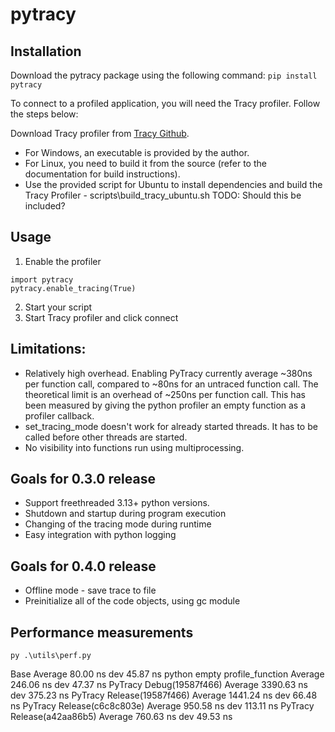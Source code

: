 # pytracy

## Installation 

Download the pytracy package using the following command:
`pip install pytracy`

To connect to a profiled application, you will need the Tracy profiler. Follow the steps below:

Download Tracy profiler from [Tracy Github](https://github.com/wolfpld/tracy/releases/tag/v0.10). 
- For Windows, an executable is provided by the author.
- For Linux, you need to build it from the source (refer to the documentation for build instructions).
- Use the provided script for Ubuntu to install dependencies and build the Tracy Profiler - scripts\build_tracy_ubuntu.sh TODO: Should this be included?

## Usage
1. Enable the profiler
```(python)
import pytracy
pytracy.enable_tracing(True)
```
2. Start your script
3. Start Tracy profiler and click connect

## Limitations:
- Relatively high overhead. Enabling PyTracy currently average ~380ns per function call, compared to ~80ns for an untraced function call. The theoretical limit is an overhead of ~250ns per function call. This has been measured by giving the python profiler an empty function as a profiler callback.
- set_tracing_mode doesn't work for already started threads. It has to be called before other threads are started.
- No visibility into functions run using multiprocessing.

## Goals for 0.3.0 release
- Support freethreaded 3.13+ python versions.
- Shutdown and startup during program execution
- Changing of the tracing mode during runtime
- Easy integration with python logging

## Goals for 0.4.0 release
- Offline mode - save trace to file
- Preinitialize all of the code objects, using gc module

## Performance measurements
`py .\utils\perf.py`

Base				    		Average	80.00 ns	dev 45.87 ns
python empty profile_function	Average 246.06 ns	dev 47.37 ns
PyTracy Debug(19587f466)		Average 3390.63 ns	dev 375.23 ns
PyTracy Release(19587f466)		Average 1441.24 ns	dev 66.48 ns
PyTracy Release(c6c8c803e)		Average 950.58 ns	dev 113.11 ns
PyTracy Release(a42aa86b5)		Average 760.63 ns	dev 49.53 ns
